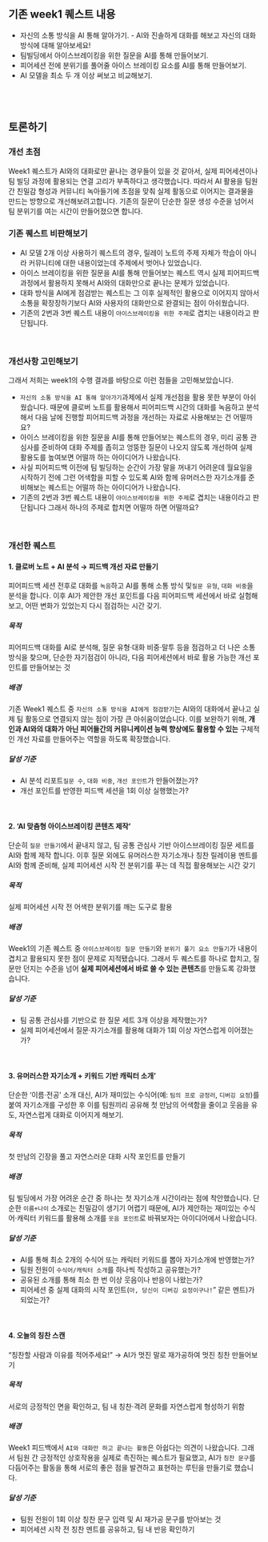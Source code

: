 ## 기존 week1 퀘스트 내용
* 자신의 소통 방식을 AI 통해 알아가기. - AI와 진솔하게 대화를 해보고 자신의 대화 방식에 대해 알아보세요!
*  팀빌딩에서 아이스브레이킹을 위한 질문을 AI를 통해 만들어보기.
* 피어세션 전에 분위기를 풀어줄 아이스 브레이킹 요소를 AI를 통해 만들어보기.
* AI 모델을 최소 두 개 이상 써보고 비교해보기.
<br>
<br>

## 토론하기
### 개선 초점
Week1 퀘스트가 AI와의 대화로만 끝나는 경우들이 있을 것 같아서, 실제 피어세션이나 팀 빌딩 과정에 활용되는 연결 고리가 부족하다고 생각했습니다. 
따라서 AI 활용을 팀원 간 친밀감 형성과 커뮤니티 녹아들기에 초점을 맞춰 실제 활동으로 이어지는 결과물을 만드는 방향으로 개선해보려고합니다.
기존의 질문이 단순한 질문 생성 수준을 넘어서 팀 분위기를 여는 시간이 만들어졌으면 합니다.
<br>

### 기존 퀘스트 비판해보기
- AI 모델 2개 이상 사용하기 퀘스트의 경우, 릴레이 노트의 주제 자체가 학습이 아니라 커뮤니티에 대한 내용이었는데 주제에서 벗어나 있었습니다.
- 아이스 브레이킹을 위한 질문을 AI를 통해 만들어보는 퀘스트 역시 실제 피어피드백 과정에서 활용하지 못해서 AI와의 대화만으로 끝나는 문제가 있었습니다.
- 대화 방식을 AI에게 점검받는 퀘스트는 그 이후 실제적인 활용으로 이어지지 않아서 소통을 확장장하기보다 AI와 사용자의 대화만으로 완결되는 점이 아쉬웠습니다.
- 기존의 2번과 3번 퀘스트 내용이 `아이스브레이킹을 위한 주제`로 겹치는 내용이라고 판단됩니다. 
<br>
  
### 개선사항 고민해보기 
그래서 저희는 week1의 수행 결과를 바탕으로 이런 점들을 고민해보았습니다.
- `자신의 소통 방식을 AI 통해 알아가기`과제에서 실제 개선점을 활용 못한 부분이 아쉬웠습니다. 때문에 클로버 노트를 활용해서 피어피드백 시간의 대화를 녹음하고 분석해서 다음 날에 진행할 피어피드백 과정을 개선하는 자료로 사용해보는 건 어떨까요?
- 아이스 브레이킹을 위한 질문을 AI를 통해 만들어보는 퀘스트의 경우, 미리 공통 관심사를 준비하여 대화 주제를 좁히고 엉뚱한 질문이 나오지 않도록 개선하여 실제 활용도를 높여보면 어떨까 하는 아이디어가 나왔습니다.
-  사실 피어피드백 이전에 팀 빌딩하는 순간이 가장 말을 꺼내기 어려운데 월요일을 시작하기 전에 그런 어색함을 피할 수 있도록 AI와 함께 유머러스한 자기소개를 준비해보는 퀘스트는 어떨까 하는 아이디어가 나왔습니다.
-  기존의 2번과 3번 퀘스트 내용이 `아이스브레이킹을 위한 주제`로 겹치는 내용이라고 판단됩니다 그래서 하나의 주제로 합치면 어떨까 하면 어떨까요?
<br>

### 개선한 퀘스트 
#### 1. 클로버 노트 + AI 분석 → 피드백 개선 자료 만들기
피어피드백 세션 전후로 대화를 `녹음`하고 AI를 통해 소통 방식 및`질문 유형`, `대화 비중`을 분석을 합니다.
이후 AI가 제안한 개선 포인트를 다음 피어피드백 세션에서 바로 실험해보고, 어떤 변화가 있었는지 다시 점검하는 시간 갖기.

##### 목적
피어피드백 대화를 AI로 분석해, 질문 유형·대화 비중·말투 등을 점검하고 더 나은 소통 방식을 찾으며, 단순한 자기점검이 아니라, 다음 피어세션에서 바로 활용 가능한 개선 포인트를 만들어보는 것 

##### 배경
기존 Week1 퀘스트 중 `자신의 소통 방식을 AI에게 점검받기`는 AI와의 대화에서 끝나고 실제 팀 활동으로 연결되지 않는 점이 가장 큰 아쉬움이었습니다.
이를 보완하기 위해, **개인과 AI와의 대화가 아닌 피어들간의 커뮤니케이션 능력 향상에도 활용할 수 있는** 구체적인 개선 자료를 만들어주는 역할을 하도록 확장했습니다.

##### 달성 기준
* AI 분석 리포트`질문 수`, `대화 비중`, `개선 포인트`가 만들어졌는가?
* 개선 포인트를 반영한 피드백 세션을 1회 이상 실행했는가?

<br/>

#### 2. ‘AI 맞춤형 아이스브레이킹 콘텐츠 제작’
단순히 `질문 만들기`에서 끝내지 않고, 팀 공통 관심사 기반 아이스브레이킹 질문 세트를 AI와 함께 제작 합니다. 
이후 질문 외에도 유머러스한 자기소개나 칭찬 릴레이용 멘트를 AI와 함께 준비해, 실제 피어세션 시작 전 분위기를 푸는 데 직접 활용해보는 시간 갖기 

##### 목적
실제 피어세션 시작 전 어색한 분위기를 깨는 도구로 활용

##### 배경
Week1의 기존 퀘스트 중 `아이스브레이킹 질문 만들기`와 `분위기 풀기 요소 만들기`가 내용이 겹치고 활용되지 못한 점이 문제로 지적됐습니다.
그래서 두 퀘스트를 하나로 합치고, 질문만 던지는 수준을 넘어 **실제 피어세션에서 바로 쓸 수 있는 콘텐츠**를 만들도록 강화했습니다.

##### 달성 기준
* 팀 공통 관심사를 기반으로 한 질문 세트 3개 이상을 제작했는가?
* 실제 피어세션에서 질문·자기소개를 활용해 대화가 1회 이상 자연스럽게 이어졌는가?

<br/>

#### 3. 유머러스한 자기소개 + 키워드 기반 캐릭터 소개’
단순한 ‘이름·전공’ 소개 대신, AI가 재미있는 수식어(예: `팀의 프로 긍정러`, `디버깅 요정`)를 붙여 자기소개를 구성한 후 이를 팀원끼리 공유해 첫 만남의 어색함을 줄이고 웃음을 유도, 자연스럽게 대화로 이어지게 해보기.
##### 목적
첫 만남의 긴장을 풀고 자연스러운 대화 시작 포인트를 만들기

##### 배경
팀 빌딩에서 가장 어려운 순간 중 하나는 첫 자기소개 시간이라는 점에 착안했습니다.
단순한 `이름+나이` 소개로는 친밀감이 생기기 어렵기 때문에, AI가 제안하는 재미있는 수식어·캐릭터 키워드를 활용해 소개를 `웃음 포인트`로 바꿔보자는 아이디어에서 나왔습니다.

##### 달성 기준
* AI를 통해 최소 2개의 수식어 또는 캐릭터 키워드를 뽑아 자기소개에 반영했는가?
* 팀원 전원이 `수식어/캐릭터 소개`를 하나씩 작성하고 공유했는가?
* 공유된 소개를 통해 최소 한 번 이상 웃음이나 반응이 나왔는가?
* 피어세션 중 실제 대화의 시작 포인트(`아, 당신이 디버깅 요정이구나!`” 같은 멘트)가 되었는가?

<br/>

#### 4. 오늘의 칭찬 스캔
“칭찬할 사람과 이유를 적어주세요!” → AI가 멋진 말로 재가공하여 멋진 칭찬 만들어보기

##### 목적
서로의 긍정적인 면을 확인하고, 팀 내 칭찬·격려 문화를 자연스럽게 형성하기 위함

##### 배경
Week1 피드백에서 `AI와 대화만 하고 끝나는 활동`은 아쉽다는 의견이 나왔습니다.
그래서 팀원 간 긍정적인 상호작용을 실제로 촉진하는 퀘스트가 필요했고, AI가 `칭찬 문구`를 다듬어주는 활동을 통해 서로의 좋은 점을 발견하고 표현하는 루틴을 만들기로 했습니다.

##### 달성 기준
* 팀원 전원이 1회 이상 칭찬 문구 입력 및 AI 재가공 문구를 받아보는 것
* 피어세션 시작 전 칭찬 멘트를 공유하고, 팀 내 반응 확인하기
